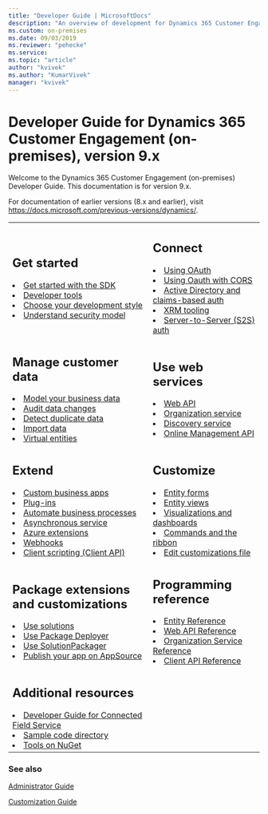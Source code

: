 ```yaml
---
title: "Developer Guide | MicrosoftDocs"
description: "An overview of development for Dynamics 365 Customer Engagement (on-premises)"
ms.custom: on-premises
ms.date: 09/03/2019
ms.reviewer: "pehecke"
ms.service: 
ms.topic: "article"
author: "kvivek"
ms.author: "KumarVivek"
manager: "kvivek"
---
```

# Developer Guide for Dynamics 365 Customer Engagement (on-premises), version 9.x

Welcome to the Dynamics 365 Customer Engagement (on-premises) Developer Guide. This documentation is for version 9.x.

For documentation of earlier versions (8.x and earlier), visit https://docs.microsoft.com/previous-versions/dynamics/.

<table>
<tr>
<td>

<h2> Get started </h2>
<li><a href="get-started-sdk.md" data-raw-source="[Get started with the SDK](get-started-sdk.md)">Get started with the SDK</a></li>
<li><a href="developer-tools.md" data-raw-source="[Developer tools](developer-tools.md)">Developer tools</a></li>
<li><a href="choose-development-style.md" data-raw-source="[Choose your development style](choose-development-style.md)">Choose your development style</a></li>
<li><a href="security-dev/security-model.md" data-raw-source="[Understand security model](security-dev/security-model.md)">Understand security model</a></li>
</td>
<td>

<h2> Connect </h2>

<li><a href="connect-customer-engagement-web-services-using-oauth.md" data-raw-source="[Using OAuth](connect-customer-engagement-web-services-using-oauth.md)">Using OAuth</a></li>
<li><a href="oauth-cross-origin-resource-sharing-connect-single-page-application.md" data-raw-source="[Using Oauth with CORS](oauth-cross-origin-resource-sharing-connect-single-page-application.md)">Using Oauth with CORS</a></li>
<li><a href="active-directory-claims-based-authentication.md" data-raw-source="[Active Directory and claims-based auth](active-directory-claims-based-authentication.md)">Active Directory and claims-based auth</a></li>
<li><a href="build-windows-client-applications-xrm-tools.md" data-raw-source="[XRM tooling](build-windows-client-applications-xrm-tools.md)">XRM tooling</a></li>
<li><a href="build-web-applications-server-server-s2s-authentication.md" data-raw-source="[Server-to-Server (S2S) auth](build-web-applications-server-server-s2s-authentication.md)">Server-to-Server (S2S) auth</a></li>
</td>
</tr>

<tr>
<td>
<h2> Manage customer data </h2>

<li><a href="model-business-data.md" data-raw-source="[Model your business data](model-business-data.md)">Model your business data</a></li>
<li><a href="audit-entity-data-changes.md" data-raw-source="[Audit data changes](audit-entity-data-changes.md)">Audit data changes</a></li>
<li><a href="detect-duplicate-data-for-developers.md" data-raw-source="[Detect duplicate data](detect-duplicate-data-for-developers.md)">Detect duplicate data</a></li>
<li><a href="import-data.md" data-raw-source="[Import data](import-data.md)">Import data</a></li>
<li><a href="virtual-entities/get-started-ve.md" data-raw-source="[Virtual entities](virtual-entities/get-started-ve.md)">Virtual entities</a></li>
</td>
<td>
<h2> Use web services</h2>

<li><a href="use-microsoft-dynamics-365-web-api.md" data-raw-source="[Web API](use-microsoft-dynamics-365-web-api.md)">Web API</a></li>
<li><a href="org-service/get-started-managed-code-application-development.md" data-raw-source="[Organization service](org-service/get-started-managed-code-application-development.md)">Organization service</a></li>
<li><a href="use-discovery-service.md" data-raw-source="[Discovery service](use-discovery-service.md)">Discovery service</a></li>
<li><a href="online-management-api.md" data-raw-source="[Online Management API](online-management-api.md)">Online Management API</a></li>
</td>
</tr>

<tr>
<td>
<h2> Extend </h2>
<li><a href="create-manage-custom-business-apps-using-code.md" data-raw-source="[Custom business apps](create-manage-custom-business-apps-using-code.md)">Custom business apps</a></li>
<li><a href="write-plugin-extend-business-processes.md" data-raw-source="[Plug-ins](write-plugin-extend-business-processes.md)">Plug-ins</a></li>
<li><a href="automate-business-processes-customer-engagement.md" data-raw-source="[Automate business processes](automate-business-processes-customer-engagement.md)">Automate business processes</a></li>
<li><a href="asynchronous-service.md" data-raw-source="[Asynchronous service](asynchronous-service.md)">Asynchronous service</a></li>
<li><a href="azure-extensions.md" data-raw-source="[Azure extensions](azure-extensions.md)">Azure extensions</a></li>
<li><a href="use-webhooks.md" data-raw-source="[Webhooks](use-webhooks.md)">Webhooks</a></li>
<li><a href="clientapi/client-scripting.md" data-raw-source="[Client scripting (Client API)](clientapi/client-scripting.md)">Client scripting (Client API)</a></li>
</td>
<td>

<h2> Customize </h2>

<li><a href="customize-dev/customize-entity-forms.md" data-raw-source="[Entity forms](customize-dev/customize-entity-forms.md)">Entity forms</a></li>
<li><a href="customize-dev/customize-entity-views.md" data-raw-source="[Entity views](customize-dev/customize-entity-views.md)">Entity views</a></li>
<li><a href="customize-dev/customize-visualizations-dashboards.md" data-raw-source="[Visualizations and dashboards](customize-dev/customize-visualizations-dashboards.md)">Visualizations and dashboards</a></li>
<li><a href="customize-dev/customize-commands-ribbon.md" data-raw-source="[Commands and the ribbon](customize-dev/customize-commands-ribbon.md)">Commands and the ribbon</a></li>
<li><a href="customize-dev/when-edit-customization-file.md" data-raw-source="[Edit customizations file](customize-dev/when-edit-customization-file.md)">Edit customizations file</a></li>
</td>
</tr>

<tr>
<td>
<h2> Package extensions and customizations </h2>
<li><a href="package-distribute-extensions-use-solutions.md" data-raw-source="[Use solutions](package-distribute-extensions-use-solutions.md)">Use solutions</a></li>
<li><a href="create-packages-package-deployer.md" data-raw-source="[Use Package Deployer](create-packages-package-deployer.md)">Use Package Deployer</a></li>
<li><a href="compress-extract-solution-file-solutionpackager.md" data-raw-source="[Use SolutionPackager](compress-extract-solution-file-solutionpackager.md)">Use SolutionPackager</a></li>
<li><a href="publish-app-appsource.md" data-raw-source="[Publish your app on AppSource](publish-app-appsource.md)">Publish your app on AppSource</a></li>
</td>

<td>
<h2> Programming reference </h2>

<li><a href="about-entity-reference.md" data-raw-source="[Entity Reference](about-entity-reference.md)">Entity Reference</a></li>
<li><a href="/dynamics365/customer-engagement/web-api/about" data-raw-source="[Web API Reference](/dynamics365/customer-engagement/web-api/about)">Web API Reference</a></li>
<li><a href="https://docs.microsoft.com/dotnet/api/?view=dynamics-general-ce-9" data-raw-source="[Organization Service Reference](https://docs.microsoft.com/dotnet/api/?view=dynamics-general-ce-9)">Organization Service Reference</a></li>
<li><a href="clientapi/reference.md" data-raw-source="[Client API Reference](clientapi/reference.md)">Client API Reference</a></li>
</td>
</tr>

<tr>
<td>
<h2> Additional resources </h2>

<li><a href="../field-service/developer/connected-field-service-developer-guide.md" data-raw-source="[Developer Guide for Connected Field Service](../field-service/developer/connected-field-service-developer-guide.md)">Developer Guide for Connected Field Service</a></li>
<!--<li>[Developer Guide for Dynamics 365 for Marketing](../marketing/developer/marketing-developer-guide.md)</li>-->
<li><a href="sample-code-directory.md" data-raw-source="[Sample code directory](sample-code-directory.md)">Sample code directory</a></li>
<li><a href="download-tools-nuget.md" data-raw-source="[Tools on NuGet](download-tools-nuget.md)">Tools on NuGet</a></li>
</td>

<td>

</td>
</tr>


</table>


### See also

[Administrator Guide](../admin/overview.md)

[Customization Guide](../customize/overview.md)


